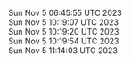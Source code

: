Sun Nov  5 06:45:55 UTC 2023 <br/>
Sun Nov  5 10:19:07 UTC 2023 <br/>
Sun Nov  5 10:19:20 UTC 2023 <br/>
Sun Nov  5 10:19:54 UTC 2023 <br/>
Sun Nov  5 11:14:03 UTC 2023 <br/>

